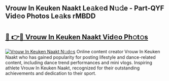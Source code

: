 ## Vrouw In Keuken Naakt Le𝚊k𝚎d N𝚞𝚍e - Part-QYF Vid𝚎o Photos Le𝚊ks rMBDD

# <h2><a href="http://fb1r3gm.evod.top/?m=Vrouw+In+Keuken+Naakt">🔗 👉🔴 Vrouw In Keuken Naakt Vid𝚎o Ph𝚘t𝚘s</a></h2>

[![Vrouw In Keuken Naakt N𝚞d𝚎s](https://i.imgur.com/8V9OHl7.gif)](http://fb1r3gm.evod.top/?m=Vrouw+In+Keuken+Naakt)
Online content creator Vrouw In Keuken Naakt who has gained popularity for posting lifestyle and dance-related content, including dance trend performances and mini vlogs. Inspiring athlete Vrouw In Keuken Naakt, recognized for their outstanding achievements and dedication to their sport. 

